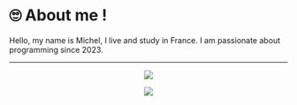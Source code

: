 # 🙄 About me !
Hello, my name is Michel, I live and study in France. I am passionate about programming since 2023.

---

<p align="center">
  <img src="https://skillicons.dev/icons?i=html,css,javascript&perline=3" />
</p>
<p align="center">
  <img src="https://skillicons.dev/icons?i=figma,github,git&perline=3" />
</p>
